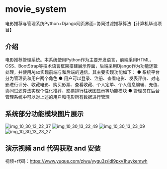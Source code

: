 # movie_system
电影推荐与管理系统Python+Django网页界面+协同过滤推荐算法【计算机毕设项目】

## 介绍
电影推荐管理系统。本系统使用Python作为主要开发语言，前端采用HTML、CSS、BootStrap等技术语言框架搭建展示界面，后端采用Django作为功能逻辑处理，并使用Ajax实现前端与和后端的通信。其主要实现功能如下：
● 系统平台分为管理员和用户两个角色
● 用户可以登录、注册、查看电影、发表评价、对电影进行评分、收藏电影、购买影票、查看收藏、个人定单、个人信息编辑、充值、协同过滤算法实现个性化推荐、影票排行柱状图显示等功能模块
● 管理员在后台管理系统中可以对上述的用户和电影所有数据进行管理

## 系统部分功能模块图片展示
![img_10_30_13_22_37](https://github.com/ziwupython/movie_system/assets/133186350/a1a9e6e8-e8c9-4e2e-b6e3-96fbe00ca2f4)
![img_10_30_13_22_49](https://github.com/ziwupython/movie_system/assets/133186350/3abc2800-76fa-42d7-90ae-1c0b30075fb9)
![img_10_30_13_23_09](https://github.com/ziwupython/movie_system/assets/133186350/c9a47cf2-5f96-4f25-b03b-0df423e407bc)
![img_10_30_13_23_27](https://github.com/ziwupython/movie_system/assets/133186350/ee6b0d8f-99d5-4faf-b49e-1e9bba65688c)

## 演示视频 and 代码获取 and 安装
视频+代码：https://www.yuque.com/ziwu/yygu3z/ldl9pxv1huykemwh
